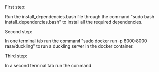 First step: 

Run the install_dependencies.bash file through the command "sudo bash install_dependencies.bash" to install all the required dependencies.

Second step:

In one terminal tab run the command "sudo docker run -p 8000:8000 rasa/duckling" to run a duckling server in the docker container.

Third step:

In a second terminal tab run the command
